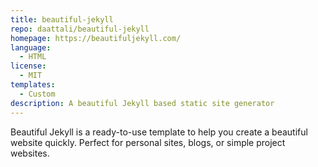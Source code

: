 ```yaml
---
title: beautiful-jekyll
repo: daattali/beautiful-jekyll
homepage: https://beautifuljekyll.com/
language:
  - HTML
license:
  - MIT
templates:
  - Custom
description: A beautiful Jekyll based static site generator
---
```


Beautiful Jekyll is a ready-to-use template to help you create a beautiful website quickly. Perfect for personal sites, blogs, or simple project websites.
 
